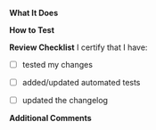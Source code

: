 **What It Does**
<!-- A list of relevant issues, enhancements, fixed bugs, etc -->

**How to Test**
<!-- If a bug has been fixed, how can reviewers verify that the change(s) fixed it? -->

**Review Checklist**
I certify that I have:
- [ ] tested my changes
- [ ] added/updated automated tests
- [ ] updated the changelog


**Additional Comments**
<!-- Anything else noteworthy about this pull request. This section is optional. -->